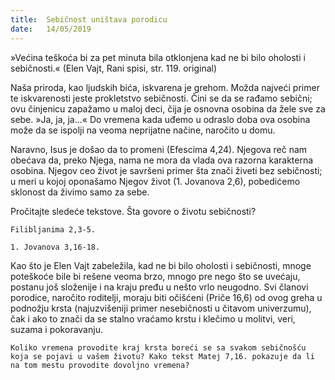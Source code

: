 ```yaml
---
title:  Sebičnost uništava porodicu
date:   14/05/2019
---
```


»Većina teškoća bi za pet minuta bila otklonjena kad ne bi bilo oholosti i sebičnosti.« (Elen Vajt, Rani spisi, str. 119. original)

Naša priroda, kao ljudskih bića, iskvarena je grehom. Možda najveći primer te iskvarenosti jeste prokletstvo sebičnosti. Čini se da se rađamo sebični; ovu činjenicu zapažamo u maloj deci, čija je osnovna osobina da žele sve za sebe. »Ja, ja, ja...« Do vremena kada uđemo u odraslo doba ova osobina može da se ispolji na veoma neprijatne načine, naročito u domu.

Naravno, Isus je došao da to promeni (Efescima 4,24). Njegova reč nam obećava da, preko Njega, nama ne mora da vlada ova razorna karakterna osobina. Njegov ceo život je savršeni primer šta znači živeti bez sebičnosti; u meri u kojoj oponašamo Njegov život (1. Jovanova 2,6), pobedićemo sklonost da živimo samo za sebe.

Pročitajte sledeće tekstove. Šta govore o životu sebičnosti?

`Filibljanima 2,3-5.`

`1. Jovanova 3,16-18.`

Kao što je Elen Vajt zabeležila, kad ne bi bilo oholosti i sebičnosti, mnoge poteškoće bile bi rešene veoma brzo, mnogo pre nego što se uvećaju, postanu još složenije i na kraju pređu u nešto vrlo neugodno. Svi članovi porodice, naročito roditelji, moraju biti očišćeni (Priče 16,6) od ovog greha u podnožju krsta (najuzvišeniji primer nesebičnosti u čitavom univerzumu), čak i ako to znači da se stalno vraćamo krstu i klečimo u molitvi, veri, suzama i pokoravanju.

`Koliko vremena provodite kraj krsta boreći se sa svakom sebičnošću koja se pojavi u vašem životu? Kako tekst Matej 7,16. pokazuje da li na tom mestu provodite dovoljno vremena?`
